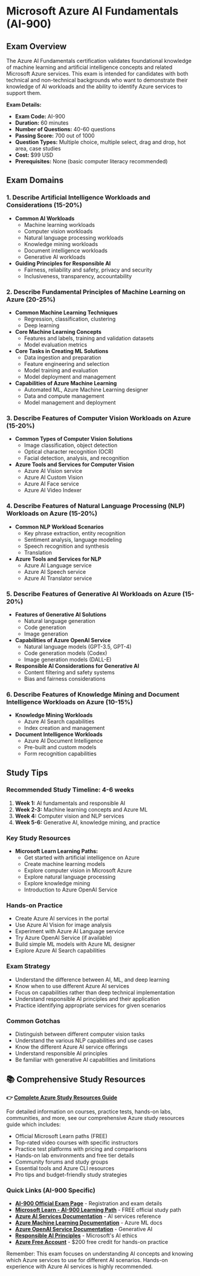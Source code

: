 # Microsoft Azure AI Fundamentals (AI-900)

## Exam Overview

The Azure AI Fundamentals certification validates foundational knowledge of machine learning and artificial intelligence concepts and related Microsoft Azure services. This exam is intended for candidates with both technical and non-technical backgrounds who want to demonstrate their knowledge of AI workloads and the ability to identify Azure services to support them.

**Exam Details:**
- **Exam Code:** AI-900
- **Duration:** 60 minutes
- **Number of Questions:** 40-60 questions
- **Passing Score:** 700 out of 1000
- **Question Types:** Multiple choice, multiple select, drag and drop, hot area, case studies
- **Cost:** $99 USD
- **Prerequisites:** None (basic computer literacy recommended)

## Exam Domains

### 1. Describe Artificial Intelligence Workloads and Considerations (15-20%)
- **Common AI Workloads**
  - Machine learning workloads
  - Computer vision workloads
  - Natural language processing workloads
  - Knowledge mining workloads
  - Document intelligence workloads
  - Generative AI workloads
- **Guiding Principles for Responsible AI**
  - Fairness, reliability and safety, privacy and security
  - Inclusiveness, transparency, accountability

### 2. Describe Fundamental Principles of Machine Learning on Azure (20-25%)
- **Common Machine Learning Techniques**
  - Regression, classification, clustering
  - Deep learning
- **Core Machine Learning Concepts**
  - Features and labels, training and validation datasets
  - Model evaluation metrics
- **Core Tasks in Creating ML Solutions**
  - Data ingestion and preparation
  - Feature engineering and selection
  - Model training and evaluation
  - Model deployment and management
- **Capabilities of Azure Machine Learning**
  - Automated ML, Azure Machine Learning designer
  - Data and compute management
  - Model management and deployment

### 3. Describe Features of Computer Vision Workloads on Azure (15-20%)
- **Common Types of Computer Vision Solutions**
  - Image classification, object detection
  - Optical character recognition (OCR)
  - Facial detection, analysis, and recognition
- **Azure Tools and Services for Computer Vision**
  - Azure AI Vision service
  - Azure AI Custom Vision
  - Azure AI Face service
  - Azure AI Video Indexer

### 4. Describe Features of Natural Language Processing (NLP) Workloads on Azure (15-20%)
- **Common NLP Workload Scenarios**
  - Key phrase extraction, entity recognition
  - Sentiment analysis, language modeling
  - Speech recognition and synthesis
  - Translation
- **Azure Tools and Services for NLP**
  - Azure AI Language service
  - Azure AI Speech service
  - Azure AI Translator service

### 5. Describe Features of Generative AI Workloads on Azure (15-20%)
- **Features of Generative AI Solutions**
  - Natural language generation
  - Code generation
  - Image generation
- **Capabilities of Azure OpenAI Service**
  - Natural language models (GPT-3.5, GPT-4)
  - Code generation models (Codex)
  - Image generation models (DALL-E)
- **Responsible AI Considerations for Generative AI**
  - Content filtering and safety systems
  - Bias and fairness considerations

### 6. Describe Features of Knowledge Mining and Document Intelligence Workloads on Azure (10-15%)
- **Knowledge Mining Workloads**
  - Azure AI Search capabilities
  - Index creation and management
- **Document Intelligence Workloads**
  - Azure AI Document Intelligence
  - Pre-built and custom models
  - Form recognition capabilities

## Study Tips

### Recommended Study Timeline: 4-6 weeks
1. **Week 1:** AI fundamentals and responsible AI
2. **Week 2-3:** Machine learning concepts and Azure ML
3. **Week 4:** Computer vision and NLP services
4. **Week 5-6:** Generative AI, knowledge mining, and practice

### Key Study Resources
- **Microsoft Learn Learning Paths:**
  - Get started with artificial intelligence on Azure
  - Create machine learning models
  - Explore computer vision in Microsoft Azure
  - Explore natural language processing
  - Explore knowledge mining
  - Introduction to Azure OpenAI Service

### Hands-on Practice
- Create Azure AI services in the portal
- Use Azure AI Vision for image analysis
- Experiment with Azure AI Language service
- Try Azure OpenAI Service (if available)
- Build simple ML models with Azure ML designer
- Explore Azure AI Search capabilities

### Exam Strategy
- Understand the difference between AI, ML, and deep learning
- Know when to use different Azure AI services
- Focus on capabilities rather than deep technical implementation
- Understand responsible AI principles and their application
- Practice identifying appropriate services for given scenarios

### Common Gotchas
- Distinguish between different computer vision tasks
- Understand the various NLP capabilities and use cases
- Know the different Azure AI service offerings
- Understand responsible AI principles
- Be familiar with generative AI capabilities and limitations

## 📚 Comprehensive Study Resources

**👉 [Complete Azure Study Resources Guide](../../../.templates/resources-azure.md)**

For detailed information on courses, practice tests, hands-on labs, communities, and more, see our comprehensive Azure study resources guide which includes:
- Official Microsoft Learn paths (FREE)
- Top-rated video courses with specific instructors
- Practice test platforms with pricing and comparisons
- Hands-on lab environments and free tier details
- Community forums and study groups
- Essential tools and Azure CLI resources
- Pro tips and budget-friendly study strategies

### Quick Links (AI-900 Specific)
- **[AI-900 Official Exam Page](https://learn.microsoft.com/en-us/certifications/exams/ai-900/)** - Registration and exam details
- **[Microsoft Learn - AI-900 Learning Path](https://learn.microsoft.com/en-us/certifications/azure-ai-fundamentals/)** - FREE official study path
- **[Azure AI Services Documentation](https://docs.microsoft.com/en-us/azure/cognitive-services/)** - AI services reference
- **[Azure Machine Learning Documentation](https://docs.microsoft.com/en-us/azure/machine-learning/)** - Azure ML docs
- **[Azure OpenAI Service Documentation](https://docs.microsoft.com/en-us/azure/cognitive-services/openai/)** - Generative AI
- **[Responsible AI Principles](https://www.microsoft.com/en-us/ai/responsible-ai)** - Microsoft's AI ethics
- **[Azure Free Account](https://azure.microsoft.com/en-us/free/)** - $200 free credit for hands-on practice

Remember: This exam focuses on understanding AI concepts and knowing which Azure services to use for different AI scenarios. Hands-on experience with Azure AI services is highly recommended.